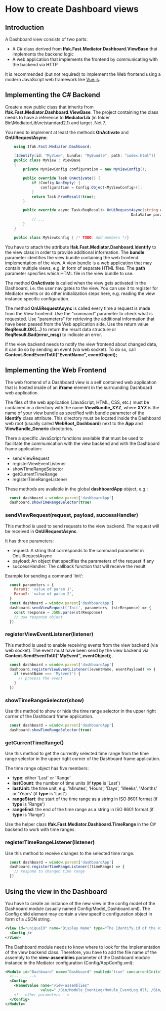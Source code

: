 # How to create Dashboard views

## Introduction

A Dashboard view consists of two parts:

* A C# class derived from **Ifak.Fast.Mediator.Dashboard.ViewBase** that implements the backend logic
* A web application that implements the frontend by communicating with the backend via HTTP

It is recommended (but not required) to implement the Web frontend using a modern JavaScript web framework like [Vue.js](https://vuejs.org/).

## Implementing the C# Backend

Create a new public class that inherits from **Ifak.Fast.Mediator.Dashboard.ViewBase**. The project containing the class needs to have a reference to **MediatorLib** (in folder Bin\MediatorLib\netstandard2.1) and target .Net 7.

You need to implement at least the methods **OnActivate** and **OnUiRequestAsync**:

```csharp
    using Ifak.Fast.Mediator.Dashboard;

    [Identify(id: "MyView", bundle: "MyBundle", path: "index.html")]
    public class MyView : ViewBase
    {
        private MyViewConfig configuration = new MyViewConfig();

        public override Task OnActivate() {
            if (Config.NonEmpty) {
                configuration = Config.Object<MyViewConfig>();
            }
            return Task.FromResult(true);
        }

        public override async Task<ReqResult> OnUiRequestAsync(string command,
                                                         DataValue parameters) {
            // ...
        }
    }

    public class MyViewConfig { /* TODO: Add members */}
```

You have to attach the attribute **Ifak.Fast.Mediator.Dashboard.Identify** to the view class in order to provide additional information. The **bundle** parameter identifies the view bundle containing the web frontend implementation of the view. A view bundle is a web application that may contain multiple views, e.g. in form of separate HTML files. The **path** parameter specifies which HTML file in the view bundle to use.

The method **OnActivate** is called when the view gets activated in the Dashboard, i.e. the user navigates to the view. You can use it to register for Mediator events or do other initialization steps here, e.g. reading the view instance specific configuration.

The method **OnUiRequestAsync** is called every time a request is made from the View frontend. Use the "command" parameter to check what is requested. Use "parameters" for retrieving the additional information that have been passed from the Web application side. Use the return value **ReqResult.OK(...)** to return the result data structure or **ReqResult.Bad(error_msg)** to indicate an error.

If the view backend needs to notify the view frontend about changed data, it can do so by sending an event (via web socket).
To do so, call **Context.SendEventToUI("EventName", eventObject);**.

## Implementing the Web Frontend

The web frontend of a Dashboard view is a self contained web application that is hosted inside of an **iframe** element in the surrounding Dashboard web application.

The files of the web application (JavaScript, HTML, CSS, etc.) must be contained in a directory with the name **ViewBundle_XYZ**, where **XYZ** is the name of your view bundle as specified with bundle parameter of the **Identify** class attribute. This directory must be located inside the Dashboard web root (usually called **WebRoot_Dashboard**) next to the **App** and **ViewBundle_Generic** directories.

There a specific JavaScript functions available that must be used to facilitate the communication with the view backend and with the Dashboard frame application:

* sendViewRequest
* registerViewEventListener
* showTimeRangeSelector
* getCurrentTimeRange
* registerTimeRangeListener

These methods are available in the global **dashboardApp** object, e.g.:

```javascript
  const dashboard = window.parent['dashboardApp']
  dashboard.showTimeRangeSelector(true)
```

### sendViewRequest(request, payload, successHandler)

This method is used to send requests to the view backend. The request will be received in **OnUiRequestAsync**.

It has three parameters:

* request: A string that corresponds to the command parameter in OnUiRequestAsync
* payload: An object that specifies the parameters of the request if any
* successHandler: The callback function that will receive the result

Example for sending a command 'Init':

```javascript
  const parameters = {
    Param1: 'value of param 1',
    Param2: 'value of param 2',
  }
  const dashboard = window.parent['dashboardApp']
  dashboard.sendViewRequest('Init', parameters, (strResponse) => {
    const response = JSON.parse(strResponse)
    // use response object
  })
```

### registerViewEventListener(listener)

This method is used to enable receiving events from the view backend (via web socket). The event must have
been send by the view backend via **Context.SendEventToUI("MyEvent", eventObject);**.

```javascript
  const dashboard = window.parent['dashboardApp']
  dashboard.registerViewEventListener((eventName, eventPayload) => {
    if (eventName === 'MyEvent') {
      // process the event
    }
  })
```

### showTimeRangeSelector(show)

Use this method to show or hide the time range selector in the upper right corner of the Dashboard frame application.

```javascript
  const dashboard = window.parent['dashboardApp']
  dashboard.showTimeRangeSelector(true)
```

### getCurrentTimeRange()

Use this method to get the currently selected time range from the time range selector in the upper right corner of the Dashboard frame application.

The time range object has five members:

* **type**: either 'Last' or 'Range'
* **lastCount**: the number of time units (if **type** is 'Last')
* **lastUnit**: the time unit, e.g. 'Minutes', 'Hours', 'Days', 'Weeks', 'Months' or 'Years' (if **type** is 'Last')
* **rangeStart**: the start of the time range as a string in ISO 8601 format (if **type** is 'Range')
* **rangeEnd**: the end of the time range as a string in ISO 8601 format (if **type** is 'Range')

Use the helper class **Ifak.Fast.Mediator.Dashboard.TimeRange** in the C# backend to work with time ranges.

### registerTimeRangeListener(listener)

Use this method to receive changes to the selected time range.

```javascript
  const dashboard = window.parent['dashboardApp']
  dashboard.registerTimeRangeListener((timeRange) => {
    // respond to changed time range
  })
```

## Using the view in the Dashboard

You have to create an instance of the new view in the config model of the Dashboard module
(usually named Config/Model_Dashboard.xml). The Config child element may contain a view specific
configuration object in form of a JSON string.

```xml
<View id="uniqueID" name="Display Name" type="The Identify.id of the view">
  <Config />
</View>
```

The Dashboard module needs to know where to look for the implementation of the view backend class.
Therefore, you have to add the file name of the assembly to the **view-assemblies** parameter of the
Dashboard module instance in the Mediator configuration (Config/AppConfig.xml):

```xml
<Module id="Dashboard" name="Dashboard" enabled="true" concurrentInit="false">
  <!-- ... -->
  <Config>
    <NamedValue name="view-assemblies"
                value="./Bin/Module_EventLog/Module_EventLog.dll;./Bin/MyView/MyViewAssembly.dll"/>
    <!-- other parameters -->
  </Config>
</Module>
```